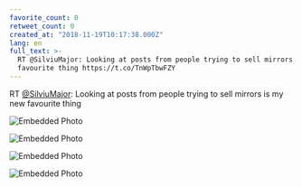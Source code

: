 ```yaml
---
favorite_count: 0
retweet_count: 0
created_at: "2018-11-19T10:17:38.000Z"
lang: en
full_text: >-
  RT @SilviuMajor: Looking at posts from people trying to sell mirrors is my new
  favourite thing https://t.co/TnWpTbwFZY
---
```


RT [@SilviuMajor](https://twitter.com/SilviuMajor): Looking at posts from people
trying to sell mirrors is my new favourite thing

<div class="gallery gallery-4">

![Embedded Photo](https://twitter-media-coderbyheart.s3.eu-north-1.amazonaws.com/1064462697767542784-DYzsegkX4AA-JX5.jpg)

![Embedded Photo](https://twitter-media-coderbyheart.s3.eu-north-1.amazonaws.com/1064462697767542784-DYzsegxX0AAMXHS.jpg)

![Embedded Photo](https://twitter-media-coderbyheart.s3.eu-north-1.amazonaws.com/1064462697767542784-DYzsegmWkAAhT-3.jpg)

![Embedded Photo](https://twitter-media-coderbyheart.s3.eu-north-1.amazonaws.com/1064462697767542784-DYzsegkW4AE2qnS.jpg)

</div>

